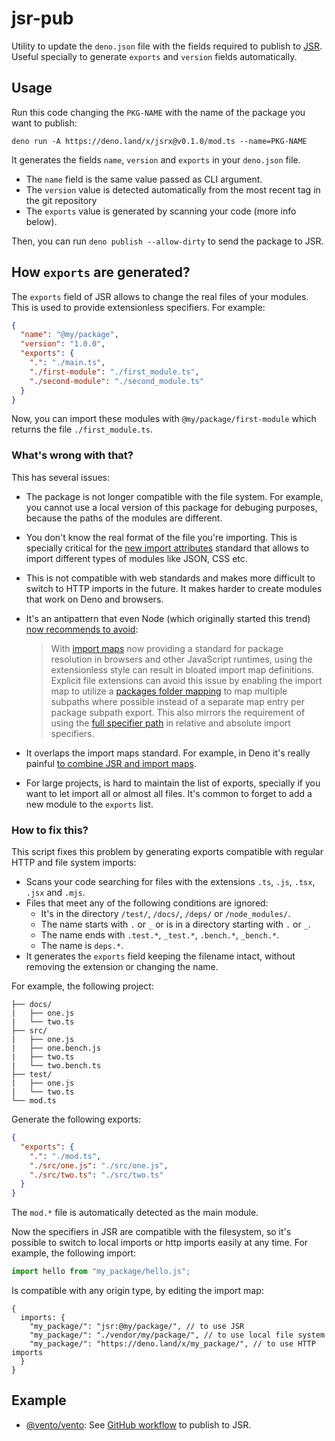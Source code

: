 # jsr-pub

Utility to update the `deno.json` file with the fields required to publish to
[JSR](https://jsr.io/). Useful specially to generate `exports` and `version` fields automatically.

## Usage

Run this code changing the `PKG-NAME` with the name of the package you want to
publish:

```
deno run -A https://deno.land/x/jsrx@v0.1.0/mod.ts --name=PKG-NAME
```

It generates the fields `name`, `version` and `exports` in your `deno.json`
file.

- The `name` field is the same value passed as CLI argument.
- The `version` value is detected automatically from the most recent tag in the
  git repository
- The `exports` value is generated by scanning your code (more info below).

Then, you can run `deno publish --allow-dirty` to send the package to JSR.

## How `exports` are generated?

The `exports` field of JSR allows to change the real files of your modules. This
is used to provide extensionless specifiers. For example:

```json
{
  "name": "@my/package",
  "version": "1.0.0",
  "exports": {
    ".": "./main.ts",
    "./first-module": "./first_module.ts",
    "./second-module": "./second_module.ts"
  }
}
```

Now, you can import these modules with `@my/package/first-module` which returns
the file `./first_module.ts`.

### What's wrong with that?

This has several issues:

- The package is not longer compatible with the file system. For example, you
  cannot use a local version of this package for debuging purposes, because the
  paths of the modules are different.
- You don't know the real format of the file you're importing. This is
  specially critical for the
  [new import attributes](https://github.com/tc39/proposal-import-attributes)
  standard that allows to import different types of modules like JSON, CSS etc.
- This is not compatible with web standards and makes more difficult to switch
  to HTTP imports in the future. It makes harder to create modules that work on
  Deno and browsers.
- It's an antipattern that even Node (which originally started this trend)
  [now recommends to avoid](https://nodejs.org/api/packages.html#extensions-in-subpaths):

  > With [import maps](https://github.com/WICG/import-maps) now providing a
  > standard for package resolution in browsers and other JavaScript runtimes,
  > using the extensionless style can result in bloated import map definitions.
  > Explicit file extensions can avoid this issue by enabling the import map to
  > utilize a
  > [packages folder mapping](https://github.com/WICG/import-maps#packages-via-trailing-slashes)
  > to map multiple subpaths where possible instead of a separate map entry per
  > package subpath export. This also mirrors the requirement of using the
  > [full specifier path](https://nodejs.org/api/esm.html#mandatory-file-extensions)
  > in relative and absolute import specifiers.
- It overlaps the import maps standard. For example, in Deno it's really painful
  [to combine JSR and import maps](https://github.com/denoland/deno/issues/23504#issuecomment-2073644331).
- For large projects, is hard to maintain the list of exports, specially if you
  want to let import all or almost all files. It's common to forget to add a new
  module to the `exports` list.

### How to fix this?

This script fixes this problem by generating exports compatible with regular
HTTP and file system imports:

- Scans your code searching for files with the extensions `.ts`, `.js`, `.tsx`,
  `.jsx` and `.mjs`.
- Files that meet any of the following conditions are ignored:
  - It's in the directory `/test/`, `/docs/`, `/deps/` or `/node_modules/`.
  - The name starts with `.` or `_` or is in a directory starting with `.` or
    `_`.
  - The name ends with `.test.*`, `_test.*`, `.bench.*`, `_bench.*`.
  - The name is `deps.*`.
- It generates the `exports` field keeping the filename intact, without removing
  the extension or changing the name.

For example, the following project:

```
├── docs/
|   ├── one.js
|   └── two.ts
├── src/
|   ├── one.js
|   ├── one.bench.js
|   ├── two.ts
|   └── two.bench.ts
├── test/
|   ├── one.js
|   └── two.ts
└── mod.ts
```

Generate the following exports:

```json
{
  "exports": {
    ".": "./mod.ts",
    "./src/one.js": "./src/one.js",
    "./src/two.ts": "./src/two.ts"
  }
}
```

The `mod.*` file is automatically detected as the main module.

Now the specifiers in JSR are compatible with the filesystem, so it's possible
to switch to local imports or http imports easily at any time. For example, the
following import:

```js
import hello from "my_package/hello.js";
```

Is compatible with any origin type, by editing the import map:

```jsonc
{
  imports: {
    "my_package/": "jsr:@my/package/", // to use JSR
    "my_package/": "./vendor/my/package/", // to use local file system
    "my_package/": "https://deno.land/x/my_package/", // to use HTTP imports
  }
}
```

## Example

- [@vento/vento](https://jsr.io/@vento/vento): See
  [GitHub workflow](https://github.com/ventojs/vento/blob/main/.github/workflows/jsr.yml)
  to publish to JSR.
